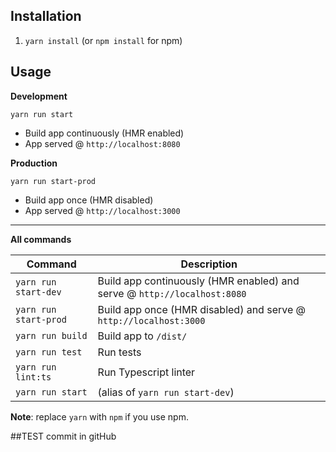 ## Installation

1. `yarn install` (or `npm install` for npm)

## Usage
**Development**

`yarn run start`
* Build app continuously (HMR enabled)
* App served @ `http://localhost:8080`

**Production**

`yarn run start-prod`

* Build app once (HMR disabled)
* App served @ `http://localhost:3000`

---

**All commands**

Command | Description
--- | ---
`yarn run start-dev` | Build app continuously (HMR enabled) and serve @ `http://localhost:8080`
`yarn run start-prod` | Build app once (HMR disabled) and serve @ `http://localhost:3000`
`yarn run build` | Build app to `/dist/`
`yarn run test` | Run tests
`yarn run lint:ts` | Run Typescript linter
`yarn run start` | (alias of `yarn run start-dev`)

**Note**: replace `yarn` with `npm` if you use npm.

##TEST commit in gitHub